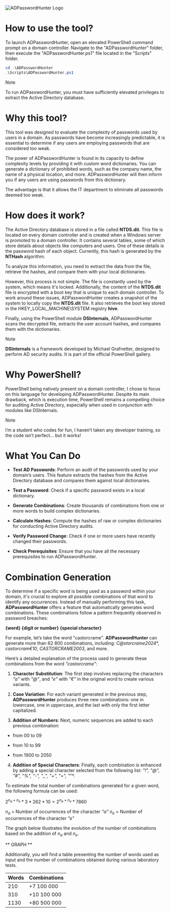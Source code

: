 ![ADPasswordHunter Logo](logo.jpeg)

# How to use the tool?

To launch ADPasswordHunter, open an elevated PowerShell command prompt on a domain controller. Navigate to the "ADPasswordHunter" folder, then execute the "ADPasswordHunter.ps1" file located in the "Scripts" folder.
```powershell
cd .\ADPasswordHunter
.\Scripts\ADPasswordHunter.ps1
```
> [!NOTE]
> To run ADPasswordHunter, you must have sufficiently elevated privileges to extract the Active Directory database.

# Why this tool?

This tool was designed to evaluate the complexity of passwords used by users in a domain. As passwords have become increasingly predictable, it is essential to determine if any users are employing passwords that are considered too weak.

The power of ADPasswordHunter is found in its capacity to define complexity levels by providing it with custom word dictionaries. You can generate a dictionary of prohibited words, such as the company name, the name of a physical location, and more. ADPasswordHunter will then inform you if any users are using passwords from this dictionary.

The advantage is that it allows the IT department to eliminate all passwords deemed too weak.

# How does it work?

The Active Directory database is stored in a file called **NTDS.dit**. This file is located on every domain controller and is created when a Windows server is promoted to a domain controller. It contains several tables, some of which store details about objects like computers and users. One of these details is the password hash of each object. Currently, this hash is generated by the **NTHash** algorithm.

To analyze this information, you need to extract the data from the file, retrieve the hashes, and compare them with your local dictionaries.

However, this process is not simple. The file is constantly used by the system, which means it's locked. Additionally, the content of the **NTDS.dit** file is encrypted with a boot key that is unique to each domain controller. To work around these issues, ADPasswordHunter creates a snapshot of the system to locally copy the **NTDS.dit** file. It also retrieves the boot key stored in the HKEY_LOCAL_MACHINE\SYSTEM registry **hive**.

Finally, using the PowerShell module **DSInternals**, ADPasswordHunter scans the decrypted file, extracts the user account hashes, and compares them with the dictionaries.

> [!NOTE] 
> **DSInternals** is a framework developed by Michael Grafnetter, designed to perform AD security audits. It is part of the official PowerShell gallery.


# Why PowerShell?

PowerShell being natively present on a domain controller, I chose to focus on this language for developing ADPasswordHunter. Despite its main drawback, which is execution time, PowerShell remains a compelling choice for auditing Active Directory, especially when used in conjunction with modules like DSInternals.

> [!NOTE] 
> I’m a student who codes for fun, I haven’t taken any developer training, so the code isn’t perfect... but it works!

# What You Can Do

- **Test AD Passwords**: Perform an audit of the passwords used by your domain’s users. This feature extracts the hashes from the Active Directory database and compares them against local dictionaries.

- **Test a Password**: Check if a specific password exists in a local dictionary.

- **Generate Combinations**: Create thousands of combinations from one or more words to build complex dictionaries.
 
- **Calculate Hashes**: Compute the hashes of raw or complex dictionaries for conducting Active Directory audits.

- **Verify Password Change**: Check if one or more users have recently changed their passwords.

- **Check Prerequisites**: Ensure that you have all the necessary prerequisites to run ADPasswordHunter.

  

# Combination Generation

To determine if a specific word is being used as a password within your domain, it's crucial to explore all possible combinations of that word to identify any occurrences. Instead of manually performing this task, **ADPasswordHunter** offers a feature that automatically generates word combinations. These combinations follow a pattern frequently observed in password breaches:

**{word} {digit or number} {special character}**

For example, let’s take the word "castorcrame". **ADPasswordHunter** can generate more than 62 800 combinations, including: *C@storcrame2024**, *castorcram€10*, *CASTORCRAME2003*, and more.

Here’s a detailed explanation of the process used to generate these combinations from the word *"castorcrame"*:

1.  **Character Substitution**: The first step involves replacing the characters *"a"* with *"@"*, and *"e"* with *"€"* in the original word to create various variants.

2.  **Case Variation**: For each variant generated in the previous step, **ADPasswordHunter** produces three new combinations: one in lowercase, one in uppercase, and the last with only the first letter capitalized.

3.  **Addition of Numbers**: Next, numeric sequences are added to each previous combination:

- from 00 to 09

- from 10 to 99

- from 1900 to 2050

4.  **Addition of Special Characters**: Finally, each combination is enhanced by adding a special character selected from the following list: *"!", "@", "#", "%", "-", "_", "+", "=", "*"*.

To estimate the total number of combinations generated for a given word, the following formula can be used:

$2^{n_a + n_e} * 3 * 262 * 10 = 2^{n_a + n_e} * 7860$

$n_a$ = Number of occurrences of the character *"a"*
$n_e$ = Number of occurrences of the character *"e"*
  

The graph below illustrates the evolution of the number of combinations based on the addition of $n_a$ and $n_e$.

  

** GRAPH **

  

Additionally, you will find a table presenting the number of words used as input and the number of combinations obtained during various laboratory tests.

  

| Words | Combinations |
| --- | --- |
| 210 | +7 100 000 |
| 310 | +10 100 000 |
| 1130 | +80 500 000 |
